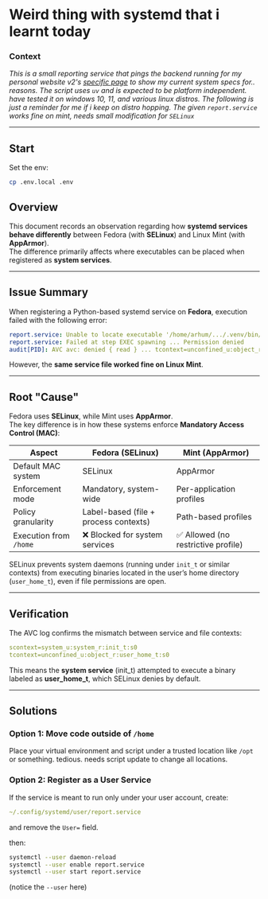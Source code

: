 # Weird thing with systemd that i learnt today

### Context

*This is a small reporting service that pings the backend running for my personal website v2's [specific page](https://nsfw.arhm.dev/goodstuff) to show my current system specs for.. reasons. The script uses `uv` and is expected to be platform independent. have tested it on windows 10, 11, and various linux distros. The following is just a reminder for me if i keep on distro hopping. The given `report.service` works fine on mint, needs small modification for `SELinux`*

---

## Start

Set the env:

```bash
cp .env.local .env
```

## Overview

This document records an observation regarding how **systemd services behave differently** between Fedora (with **SELinux**) and Linux Mint (with **AppArmor**).  
The difference primarily affects where executables can be placed when registered as **system services**.

---

## Issue Summary

When registering a Python-based systemd service on **Fedora**, execution failed with the following error:

```yaml
report.service: Unable to locate executable '/home/arhum/.../.venv/bin/python': Permission denied
report.service: Failed at step EXEC spawning ... Permission denied
audit[PID]: AVC avc: denied { read } ... tcontext=unconfined_u:object_r:user_home_t:s0 tclass=lnk_file permissive=0
```



However, the **same service file worked fine on Linux Mint**.

---

## Root "Cause"

Fedora uses **SELinux**, while Mint uses **AppArmor**.  
The key difference is in how these systems enforce **Mandatory Access Control (MAC)**:

| Aspect | Fedora (SELinux) | Mint (AppArmor) |
|--------|-------------------|----------------|
| Default MAC system | SELinux | AppArmor |
| Enforcement mode | Mandatory, system-wide | Per-application profiles |
| Policy granularity | Label-based (file + process contexts) | Path-based profiles |
| Execution from `/home` | ❌ Blocked for system services | ✅ Allowed (no restrictive profile) |

SELinux prevents system daemons (running under `init_t` or similar contexts) from executing binaries located in the user’s home directory (`user_home_t`), even if file permissions are open.

---

## Verification

The AVC log confirms the mismatch between service and file contexts:

```yaml
scontext=system_u:system_r:init_t:s0
tcontext=unconfined_u:object_r:user_home_t:s0
```


This means the **system service** (init_t) attempted to execute a binary labeled as **user_home_t**, which SELinux denies by default.

---

## Solutions

### Option 1: Move code outside of `/home`
Place your virtual environment and script under a trusted location like `/opt` or something. tedious. needs script update to change all locations.


### Option 2: Register as a User Service

If the service is meant to run only under your user account, create:

```yaml
~/.config/systemd/user/report.service
```

and remove the `User=` field.

then:
```bash
systemctl --user daemon-reload
systemctl --user enable report.service
systemctl --user start report.service
```
(notice the `--user` here)

